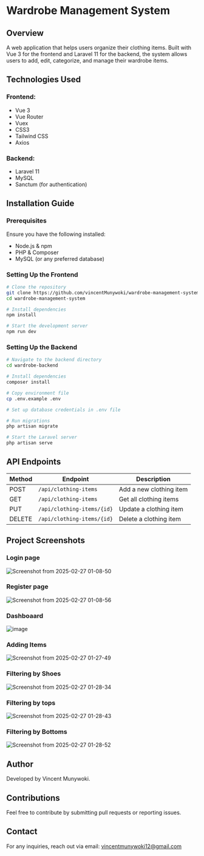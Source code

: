 # Wardrobe Management System

## Overview
A web application that helps users organize their clothing items. Built with Vue 3 for the frontend and Laravel 11 for the backend, the system allows users to add, edit, categorize, and manage their wardrobe items.



## Technologies Used
### Frontend:
- Vue 3
- Vue Router
- Vuex
- CSS3
- Tailwind CSS
- Axios

### Backend:
- Laravel 11
- MySQL
- Sanctum (for authentication)

## Installation Guide

### Prerequisites
Ensure you have the following installed:
- Node.js & npm
- PHP & Composer
- MySQL (or any preferred database)

### Setting Up the Frontend
```sh
# Clone the repository
git clone https://github.com/vincentMunywoki/wardrobe-management-system.git
cd wardrobe-management-system

# Install dependencies
npm install

# Start the development server
npm run dev
```

### Setting Up the Backend
```sh
# Navigate to the backend directory
cd wardrobe-backend

# Install dependencies
composer install

# Copy environment file
cp .env.example .env

# Set up database credentials in .env file

# Run migrations
php artisan migrate

# Start the Laravel server
php artisan serve
```

## API Endpoints
| Method | Endpoint | Description |
|--------|---------|-------------|
| POST | `/api/clothing-items` | Add a new clothing item |
| GET | `/api/clothing-items` | Get all clothing items |
| PUT | `/api/clothing-items/{id}` | Update a clothing item |
| DELETE | `/api/clothing-items/{id}` | Delete a clothing item |

## Project Screenshots

### Login page
![Screenshot from 2025-02-27 01-08-50](https://github.com/user-attachments/assets/efd62605-d0c2-457d-85d4-f3a169b02952)

### Register page

![Screenshot from 2025-02-27 01-08-56](https://github.com/user-attachments/assets/66dbaa17-237a-4e9a-911a-3e970d55e561)

### Dashboaard

![image](https://github.com/user-attachments/assets/cc738cd3-1714-453c-b225-f82d1e31d136)

### Adding Items

![Screenshot from 2025-02-27 01-27-49](https://github.com/user-attachments/assets/872674af-1887-4122-984b-9f7a7099967a)

### Filtering by Shoes

![Screenshot from 2025-02-27 01-28-34](https://github.com/user-attachments/assets/ec07da8a-a937-46d6-8907-0e194c1153d1)

### Filtering by tops

![Screenshot from 2025-02-27 01-28-43](https://github.com/user-attachments/assets/acc594e0-be69-4649-847c-0edbb41872d5)

### Filtering by Bottoms

![Screenshot from 2025-02-27 01-28-52](https://github.com/user-attachments/assets/09a50132-ac83-41b7-97b7-9f8d2f180609)

## Author
Developed by Vincent Munywoki.

## Contributions
Feel free to contribute by submitting pull requests or reporting issues.

## Contact
For any inquiries, reach out via email: vincentmunywoki12@gmail.com


